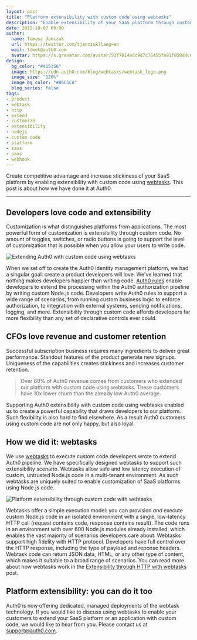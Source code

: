 ```yaml
---
layout: post
title: "Platform extensibility with custom code using webtasks"
description: "Enable extensibility of your SaaS platform through custom code using webtasks. Developers will love you, and so will your CFO."
date: 2015-10-07 09:00
author: 
  name: Tomasz Janczuk
  url: https://twitter.com/tjanczuk?lang=en
  mail: tomek@auth0.com
  avatar: https://s.gravatar.com/avatar/53f70144dc9d7c76455fa91f858d4cec?s=200
design:
  bg_color: "#415156"
  image: https://cdn.auth0.com/blog/webtasks/webtask_logo.png
  image_size: "120%"
  image_bg_color: "#B6C5CA"
  blog_series: false
tags: 
- product 
- webtask
- http
- extend
- customize
- extensibility
- nodejs
- custom code
- platform
- saas
- paas
- webhook
---
```


Create competitive advantage and increase stickiness of your SaaS platform by enabling extensibility with custom code using [webtasks](https://webtask.io). This post is about how we have done it at Auth0. 

-----

## Developers love code and extensibility

Customization is what distinguishes platforms from applications. The most powerful form of customization is extensibility through custom code. No amount of toggles, switches, or radio buttons is going to support the level of customization that is possible when you allow your users to write code. 

![Extending Auth0 with custom code using webtasks](https://cdn.auth0.com/blog/webtasks/auth0-rule-editor.png) 

When we set off to create the Auth0 identity management platform, we had a singular goal: create a product developers will love. We've learned that nothing makes developers happier than writing code. [Auth0 rules](https://auth0.com/docs/rules) enable developers to extend the processing within the Auth0 authorization pipeline by writing custom Node.js code. Developers write Auth0 rules to support a wide range of scenarios, from running custom business logic to enforce authorization, to integration with external systems, sending notifications, logging, and more. Extensibility through custom code affords developers far more flexibility than any set of declarative controls ever could.  

## CFOs love revenue and customer retention

Successful subscription business requires many ingredients to deliver great performance. Standout features of the product generate new signups. Uniqueness of the capabilities creates stickiness and increases customer retention. 

> Over 80% of Auth0 revenue comes from customers who extended our platform with custom code using webtasks. These customers have 10x lower churn than the already low Auth0 average. 

Supporting Auth0 extensibility with custom code using webtasks enabled us to create a powerful capability that draws developers to our platform. Such flexibility is also hard to find elsewhere. As a result Auth0 customers using custom code are not only happy, but also loyal. 

## How we did it: webtasks

We use [webtasks](https://webtask.io) to execute custom code developers wrote to extend Auth0 pipeline. We have specifically designed webtasks to support such extensibility scenario. Webtasks allow safe and low latency execution of custom, untrusted Node.js code in a multi-tenant environment. As such webtasks are uniquely suited to enable customization of SaaS platforms using Node.js code. 

![Platform extensibility through custom code with webtasks](https://cdn.auth0.com/blog/webtasks/webtask-extensibility-1.png)  

Webtasks offer a simple execution model: you can provision *and* execute custom Node.js code in an isolated environment with a single, low-latency HTTP call (request contains code, response contains result). The code runs in an environment with over 600 Node.js modules already installed, which enables the vast majority of scenarios developers care about. Webtasks support high fidelity with HTTP protocol. Developers have full control over the HTTP response, including the type of payload and reponse headers. Webtask code can return JSON data, HTML, or any other type of content, which makes it suitable to a broad range of scenarios. You can read more about how webtasks work in the [Extensibility through HTTP with webtasks](http://tomasz.janczuk.org/2015/07/extensibility-through-http-with-webtasks.html) post. 

## Platform extensibility: you can do it too

Auth0 is now offering dedicated, managed deployments of the webtask technology. If you would like to discuss using webtasks to enable your customers to extend your SaaS platform or an application with custom code, we would like to hear from you. Please contact us at [support@auth0.com](mailto:support@auth0.com). 
